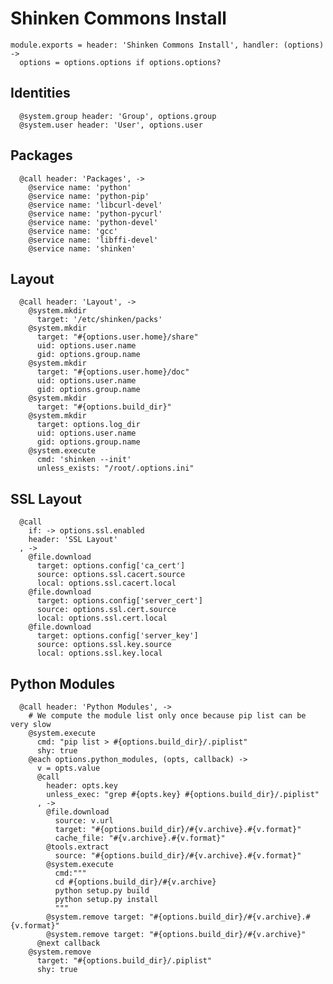 
# Shinken Commons Install

    module.exports = header: 'Shinken Commons Install', handler: (options) ->
      options = options.options if options.options?

## Identities

      @system.group header: 'Group', options.group
      @system.user header: 'User', options.user

## Packages

      @call header: 'Packages', ->
        @service name: 'python'
        @service name: 'python-pip'
        @service name: 'libcurl-devel'
        @service name: 'python-pycurl'
        @service name: 'python-devel'
        @service name: 'gcc'
        @service name: 'libffi-devel'
        @service name: 'shinken'

## Layout

      @call header: 'Layout', ->
        @system.mkdir
          target: '/etc/shinken/packs'
        @system.mkdir
          target: "#{options.user.home}/share"
          uid: options.user.name
          gid: options.group.name
        @system.mkdir
          target: "#{options.user.home}/doc"
          uid: options.user.name
          gid: options.group.name
        @system.mkdir
          target: "#{options.build_dir}"
        @system.mkdir
          target: options.log_dir
          uid: options.user.name
          gid: options.group.name
        @system.execute
          cmd: 'shinken --init'
          unless_exists: "/root/.options.ini"

## SSL Layout

      @call
        if: -> options.ssl.enabled
        header: 'SSL Layout'
      , ->
        @file.download
          target: options.config['ca_cert']
          source: options.ssl.cacert.source
          local: options.ssl.cacert.local
        @file.download
          target: options.config['server_cert']
          source: options.ssl.cert.source
          local: options.ssl.cert.local
        @file.download
          target: options.config['server_key']
          source: options.ssl.key.source
          local: options.ssl.key.local

## Python Modules

      @call header: 'Python Modules', ->
        # We compute the module list only once because pip list can be very slow
        @system.execute
          cmd: "pip list > #{options.build_dir}/.piplist"
          shy: true
        @each options.python_modules, (opts, callback) ->
          v = opts.value
          @call
            header: opts.key
            unless_exec: "grep #{opts.key} #{options.build_dir}/.piplist"
          , ->
            @file.download
              source: v.url
              target: "#{options.build_dir}/#{v.archive}.#{v.format}"
              cache_file: "#{v.archive}.#{v.format}"
            @tools.extract
              source: "#{options.build_dir}/#{v.archive}.#{v.format}"
            @system.execute
              cmd:"""
              cd #{options.build_dir}/#{v.archive}
              python setup.py build
              python setup.py install
              """
            @system.remove target: "#{options.build_dir}/#{v.archive}.#{v.format}"
            @system.remove target: "#{options.build_dir}/#{v.archive}"
          @next callback
        @system.remove
          target: "#{options.build_dir}/.piplist"
          shy: true
